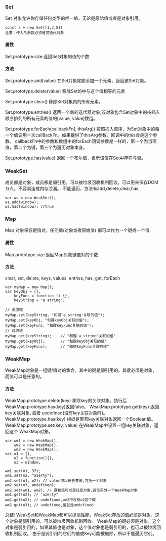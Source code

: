 ### Set
Set 对象允许你存储任何类型的唯一值，无论是原始值或者是对象引用。
```
const s = new Set([1,3,5])
注意：传入的参数必须是可迭代对象
```
#### 属性
Set.prototype.size 返回Set对象的值的个数
#### 方法
Set.prototype.add(value)
在Set对象尾部添加一个元素。返回该Set对象。

Set.prototype.delete(value)
移除Set的中与这个值相等的元素

Set.prototype.clear()
移除Set对象内的所有元素。

Set.prototype.entries()
返回一个新的迭代器对象,该对象包含Set对象中的按插入顺序排列的所有元素的值的[value, value]数组。

Set.prototype.forEach(callbackFn[, thisArg])
按照插入顺序，为Set对象中的每一个值调用一次callBackFn。如果提供了thisArg参数，回调中的this会是这个参数。
callbackFn中的参数和数组中的forEach回调参数是一样的，第一个为当项值，第二个为键，第三个为遍历对象本身。

Set.prototype.has(value)
返回一个布尔值，表示该值在Set中存在与否。

### WeakSet
成员都是对象，成员都是弱引用，可以被垃圾回收机制回收，可以用来保存DOM节点，不容易造成内存泄漏。
不能遍历，方法有add,delete,clear,has
```
var ws = new WeakSet();
ws.add(window);
ws.has(window); //true
```

### Map
Map 对象保存键值对。任何值(对象或者原始值) 都可以作为一个键或一个值.

#### 属性
Map.prototype.size 返回Map对象键值对的个数
#### 方法
clear, set, delete, keys, values, entries, has, get, forEach
```
var myMap = new Map();
var keyObj = {},
    keyFunc = function () {},
    keyString = "a string";

// 添加键
myMap.set(keyString, "和键'a string'关联的值");
myMap.set(keyObj, "和键keyObj关联的值");
myMap.set(keyFunc, "和键keyFunc关联的值");
// 读取值
myMap.get(keyString);    // "和键'a string'关联的值"
myMap.get(keyObj);       // "和键keyObj关联的值"
myMap.get(keyFunc);      // "和键keyFunc关联的值"
```

### WeakMap
WeakMap对象是一组键/值对的集合，其中的键是弱引用的。其键必须是对象，而值可以是任意的。

#### 方法
WeakMap.prototype.delete(key)
移除key的关联对象。执行后 WeakMap.prototype.has(key)返回false。
WeakMap.prototype.get(key)
返回key关联对象, 或者 undefined(没有key关联对象时)。
WeakMap.prototype.has(key)
根据是否有key关联对象返回一个Boolean值。
WeakMap.prototype.set(key, value)
在WeakMap中设置一组key关联对象，返回这个 WeakMap对象。
```
var wm1 = new WeakMap(),
    wm2 = new WeakMap(),
    wm3 = new WeakMap();
var o1 = {},
    o2 = function(){},
    o3 = window;

wm1.set(o1, 37);
wm1.set(o2, "azerty");
wm2.set(o1, o2); // value可以是任意值,包括一个对象
wm2.set(o3, undefined);
wm2.set(wm1, wm2); // 键和值可以是任意对象,甚至另外一个WeakMap对象
wm1.get(o2); // "azerty"
wm2.get(o2); // undefined,wm2中没有o2这个键
wm2.get(o3); // undefined,值就是undefined
```

总结: WeakSet和WeakMap都可以提高性能，WeakSet存放的值必须是对象，这个对象是弱引用的，可以被垃圾回收机制回收。
WeakMap的键必须是对象，这个对象是弱引用的，如果其值也是对象，这个值对象也是弱引用的，也可以被垃圾回收机制回收。
由于是弱引用的它们的值或Key可能被删除，所以不能遍历它们。
